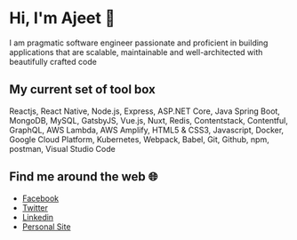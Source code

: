 # Hi, I'm Ajeet 👋

I am pragmatic software engineer passionate and proficient in building applications that are scalable, maintainable and well-architected with beautifully crafted code

## My current set of tool box
Reactjs, React Native, Node.js, Express, ASP.NET Core, Java Spring Boot, MongoDB, MySQL, GatsbyJS, Vue.js, Nuxt, Redis, Contentstack, Contentful, GraphQL, AWS Lambda, AWS Amplify, HTML5 & CSS3, Javascript, Docker, Google Cloud Platform, Kubernetes, Webpack, Babel, Git, Github, npm, postman, Visual Studio Code

## Find me around the web :globe_with_meridians:
- [Facebook](https://www.facebook.com/chaulagain.ajeet) 
- [Twitter](https://twitter.com/ajeetsweb) 
- [Linkedin](https://www.linkedin.com/in/ajeet-chaulagain/) 
- [Personal Site](https://ajeetchaulagain.com/)

